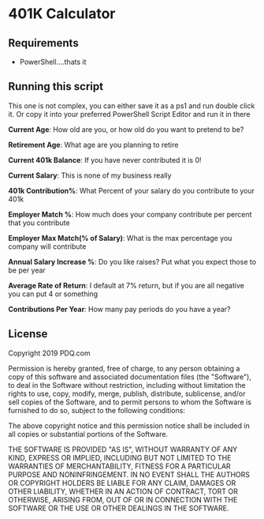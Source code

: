 # 401K Calculator

## Requirements

* PowerShell....thats it

## Running this script

This one is not complex, you can either save it as a ps1 and run double click it. Or copy it into your preferred PowerShell Script Editor and run it in there

**Current Age**: How old are you, or how old do you want to pretend to be?

**Retirement Age**: What age are you planning to retire

**Current 401k Balance**: If you have never contributed it is 0!

**Current Salary**: This is none of my business really

**401k Contribution%**: What Percent of your salary do you contribute to your 401k

**Employer Match %**: How much does your company contribute per percent that you contribute

**Employer Max Match(% of Salary)**: What is the max percentage you company will contribute

**Annual Salary Increase %**: Do you like raises? Put what you expect those to be per year

**Average Rate of Return**: I default at 7% return, but if you are all negative you can put 4 or something

**Contributions Per Year**: How many pay periods do you have a year?

## License

Copyright 2019 PDQ.com

Permission is hereby granted, free of charge, to any person obtaining a copy of this software and associated documentation files (the "Software"), to deal in the Software without restriction, including without limitation the rights to use, copy, modify, merge, publish, distribute, sublicense, and/or sell copies of the Software, and to permit persons to whom the Software is furnished to do so, subject to the following conditions:

The above copyright notice and this permission notice shall be included in all copies or substantial portions of the Software.

THE SOFTWARE IS PROVIDED "AS IS", WITHOUT WARRANTY OF ANY KIND, EXPRESS OR IMPLIED, INCLUDING BUT NOT LIMITED TO THE WARRANTIES OF MERCHANTABILITY, FITNESS FOR A PARTICULAR PURPOSE AND NONINFRINGEMENT. IN NO EVENT SHALL THE AUTHORS OR COPYRIGHT HOLDERS BE LIABLE FOR ANY CLAIM, DAMAGES OR OTHER LIABILITY, WHETHER IN AN ACTION OF CONTRACT, TORT OR OTHERWISE, ARISING FROM, OUT OF OR IN CONNECTION WITH THE SOFTWARE OR THE USE OR OTHER DEALINGS IN THE SOFTWARE.
